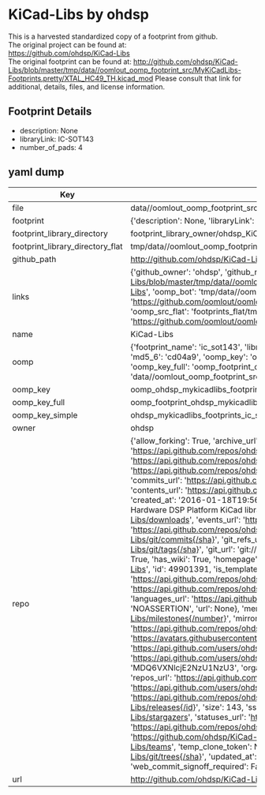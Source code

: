 # KiCad-Libs by ohdsp  
This is a harvested standardized copy of a footprint from github.  
The original project can be found at:  
https://github.com/ohdsp/KiCad-Libs  
The original footprint can be found at:
http://github.com/ohdsp/KiCad-Libs/blob/master/tmp/data//oomlout_oomp_footprint_src/MyKiCadLibs-Footprints.pretty/XTAL_HC49_TH.kicad_mod
Please consult that link for additional, details, files, and license information.  
## Footprint Details
* description: None  
* libraryLink: IC-SOT143  
* number_of_pads: 4  
## yaml dump  
| Key | Value |  
| --- | --- |  
| file | data//oomlout_oomp_footprint_src/KiCad-Libs/MyKiCadLibs-Footprints.pretty/IC-SOT143.kicad_mod |  
| footprint | {'description': None, 'libraryLink': 'IC-SOT143', 'number_of_pads': 4} |  
| footprint_library_directory | footprint_library_owner/ohdsp_KiCad-Libs |  
| footprint_library_directory_flat | tmp/data//oomlout_oomp_footprint_src/footprints_flat/ohdsp_mykicadlibs_footprints_ic_sot143/working |  
| github_path | http://github.com/ohdsp/KiCad-Libs/blob/master/tmp/data//oomlout_oomp_footprint_src/MyKiCadLibs-Footprints.pretty/IC-SOT143.kicad_mod |  
| links | {'github_owner': 'ohdsp', 'github_repo_name': 'KiCad-Libs', 'github_src': 'http://github.com/ohdsp/KiCad-Libs/blob/master/tmp/data//oomlout_oomp_footprint_src/MyKiCadLibs-Footprints.pretty/XTAL_HC49_TH.kicad_mod', 'github_src_repo': 'https://github.com/ohdsp/KiCad-Libs', 'oomp_bot': 'tmp/data//oomlout_oomp_footprint_src/footprints/ohdsp_mykicadlibs_footprints_ic_sot143/working', 'oomp_bot_github': 'https://github.com/oomlout/oomlout_oomp_footprint_bot/tree/main/tmp/data//oomlout_oomp_footprint_src/footprints/ohdsp_mykicadlibs_footprints_ic_sot143/working', 'oomp_src_flat': 'footprints_flat/tmp/data//oomlout_oomp_footprint_src/footprints_flat/ohdsp_mykicadlibs_footprints_ic_sot143/working', 'oomp_src_flat_github': 'https://github.com/oomlout/oomlout_oomp_footprint_src/tree/main/tmp/data//oomlout_oomp_footprint_src/footprints_flat/ohdsp_mykicadlibs_footprints_ic_sot143/working'} |  
| name | KiCad-Libs |  
| oomp | {'footprint_name': 'ic_sot143', 'library_name': 'mykicadlibs_footprints', 'md5': 'cd04a984541f6547b07750a299114b77', 'md5_10': 'cd04a98454', 'md5_5': 'cd04a', 'md5_6': 'cd04a9', 'oomp_key': 'oomp_ohdsp_mykicadlibs_footprints_ic_sot143', 'oomp_key_extra': 'oomp_footprint_ohdsp_mykicadlibs_footprints_ic_sot143', 'oomp_key_full': 'oomp_footprint_ohdsp_mykicadlibs_footprints_ic_sot143_cd04a9', 'oomp_key_simple': 'ohdsp_mykicadlibs_footprints_ic_sot143', 'original_filename': 'data//oomlout_oomp_footprint_src/KiCad-Libs/MyKiCadLibs-Footprints.pretty/IC-SOT143.kicad_mod', 'owner_name': 'ohdsp'} |  
| oomp_key | oomp_ohdsp_mykicadlibs_footprints_ic_sot143 |  
| oomp_key_full | oomp_footprint_ohdsp_mykicadlibs_footprints_ic_sot143 |  
| oomp_key_simple | ohdsp_mykicadlibs_footprints_ic_sot143 |  
| owner | ohdsp |  
| repo | {'allow_forking': True, 'archive_url': 'https://api.github.com/repos/ohdsp/KiCad-Libs/{archive_format}{/ref}', 'archived': False, 'assignees_url': 'https://api.github.com/repos/ohdsp/KiCad-Libs/assignees{/user}', 'blobs_url': 'https://api.github.com/repos/ohdsp/KiCad-Libs/git/blobs{/sha}', 'branches_url': 'https://api.github.com/repos/ohdsp/KiCad-Libs/branches{/branch}', 'clone_url': 'https://github.com/ohdsp/KiCad-Libs.git', 'collaborators_url': 'https://api.github.com/repos/ohdsp/KiCad-Libs/collaborators{/collaborator}', 'comments_url': 'https://api.github.com/repos/ohdsp/KiCad-Libs/comments{/number}', 'commits_url': 'https://api.github.com/repos/ohdsp/KiCad-Libs/commits{/sha}', 'compare_url': 'https://api.github.com/repos/ohdsp/KiCad-Libs/compare/{base}...{head}', 'contents_url': 'https://api.github.com/repos/ohdsp/KiCad-Libs/contents/{+path}', 'contributors_url': 'https://api.github.com/repos/ohdsp/KiCad-Libs/contributors', 'created_at': '2016-01-18T19:56:09Z', 'default_branch': 'master', 'deployments_url': 'https://api.github.com/repos/ohdsp/KiCad-Libs/deployments', 'description': 'Open Hardware DSP Platform KiCad libraries for use with all current design revisions', 'disabled': False, 'downloads_url': 'https://api.github.com/repos/ohdsp/KiCad-Libs/downloads', 'events_url': 'https://api.github.com/repos/ohdsp/KiCad-Libs/events', 'fork': False, 'forks': 5, 'forks_count': 5, 'forks_url': 'https://api.github.com/repos/ohdsp/KiCad-Libs/forks', 'full_name': 'ohdsp/KiCad-Libs', 'git_commits_url': 'https://api.github.com/repos/ohdsp/KiCad-Libs/git/commits{/sha}', 'git_refs_url': 'https://api.github.com/repos/ohdsp/KiCad-Libs/git/refs{/sha}', 'git_tags_url': 'https://api.github.com/repos/ohdsp/KiCad-Libs/git/tags{/sha}', 'git_url': 'git://github.com/ohdsp/KiCad-Libs.git', 'has_discussions': False, 'has_downloads': True, 'has_issues': True, 'has_pages': False, 'has_projects': True, 'has_wiki': True, 'homepage': 'http://www.ohdsp.org', 'hooks_url': 'https://api.github.com/repos/ohdsp/KiCad-Libs/hooks', 'html_url': 'https://github.com/ohdsp/KiCad-Libs', 'id': 49901391, 'is_template': False, 'issue_comment_url': 'https://api.github.com/repos/ohdsp/KiCad-Libs/issues/comments{/number}', 'issue_events_url': 'https://api.github.com/repos/ohdsp/KiCad-Libs/issues/events{/number}', 'issues_url': 'https://api.github.com/repos/ohdsp/KiCad-Libs/issues{/number}', 'keys_url': 'https://api.github.com/repos/ohdsp/KiCad-Libs/keys{/key_id}', 'labels_url': 'https://api.github.com/repos/ohdsp/KiCad-Libs/labels{/name}', 'language': 'XSLT', 'languages_url': 'https://api.github.com/repos/ohdsp/KiCad-Libs/languages', 'license': {'key': 'other', 'name': 'Other', 'node_id': 'MDc6TGljZW5zZTA=', 'spdx_id': 'NOASSERTION', 'url': None}, 'merges_url': 'https://api.github.com/repos/ohdsp/KiCad-Libs/merges', 'milestones_url': 'https://api.github.com/repos/ohdsp/KiCad-Libs/milestones{/number}', 'mirror_url': None, 'name': 'KiCad-Libs', 'network_count': 5, 'node_id': 'MDEwOlJlcG9zaXRvcnk0OTkwMTM5MQ==', 'notifications_url': 'https://api.github.com/repos/ohdsp/KiCad-Libs/notifications{?since,all,participating}', 'open_issues': 0, 'open_issues_count': 0, 'owner': {'avatar_url': 'https://avatars.githubusercontent.com/u/16755757?v=4', 'events_url': 'https://api.github.com/users/ohdsp/events{/privacy}', 'followers_url': 'https://api.github.com/users/ohdsp/followers', 'following_url': 'https://api.github.com/users/ohdsp/following{/other_user}', 'gists_url': 'https://api.github.com/users/ohdsp/gists{/gist_id}', 'gravatar_id': '', 'html_url': 'https://github.com/ohdsp', 'id': 16755757, 'login': 'ohdsp', 'node_id': 'MDQ6VXNlcjE2NzU1NzU3', 'organizations_url': 'https://api.github.com/users/ohdsp/orgs', 'received_events_url': 'https://api.github.com/users/ohdsp/received_events', 'repos_url': 'https://api.github.com/users/ohdsp/repos', 'site_admin': False, 'starred_url': 'https://api.github.com/users/ohdsp/starred{/owner}{/repo}', 'subscriptions_url': 'https://api.github.com/users/ohdsp/subscriptions', 'type': 'User', 'url': 'https://api.github.com/users/ohdsp'}, 'private': False, 'pulls_url': 'https://api.github.com/repos/ohdsp/KiCad-Libs/pulls{/number}', 'pushed_at': '2019-12-04T17:25:19Z', 'releases_url': 'https://api.github.com/repos/ohdsp/KiCad-Libs/releases{/id}', 'size': 143, 'ssh_url': 'git@github.com:ohdsp/KiCad-Libs.git', 'stargazers_count': 9, 'stargazers_url': 'https://api.github.com/repos/ohdsp/KiCad-Libs/stargazers', 'statuses_url': 'https://api.github.com/repos/ohdsp/KiCad-Libs/statuses/{sha}', 'subscribers_count': 2, 'subscribers_url': 'https://api.github.com/repos/ohdsp/KiCad-Libs/subscribers', 'subscription_url': 'https://api.github.com/repos/ohdsp/KiCad-Libs/subscription', 'svn_url': 'https://github.com/ohdsp/KiCad-Libs', 'tags_url': 'https://api.github.com/repos/ohdsp/KiCad-Libs/tags', 'teams_url': 'https://api.github.com/repos/ohdsp/KiCad-Libs/teams', 'temp_clone_token': None, 'topics': ['design', 'electronics', 'hardware', 'kicad', 'libraries', 'library'], 'trees_url': 'https://api.github.com/repos/ohdsp/KiCad-Libs/git/trees{/sha}', 'updated_at': '2023-05-12T12:14:57Z', 'url': 'https://api.github.com/repos/ohdsp/KiCad-Libs', 'visibility': 'public', 'watchers': 9, 'watchers_count': 9, 'web_commit_signoff_required': False} |  
| url | http://github.com/ohdsp/KiCad-Libs |  


